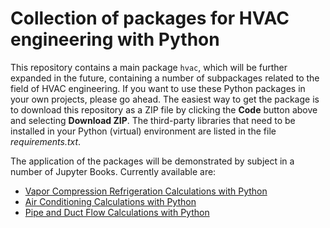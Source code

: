 # Collection of packages for HVAC engineering with Python

This repository contains a main package `hvac`, which will be further expanded in the future, containing a number of subpackages related to the field of HVAC engineering. If you want to use these Python packages in your own projects, please go ahead. The easiest way to get the package is to download this repository as a ZIP file by clicking the **Code** button above and selecting **Download ZIP**. The third-party libraries that need to be installed in your Python (virtual) environment are listed in the file *requirements.txt*.

The application of the packages will be demonstrated by subject in a number of Jupyter Books. Currently available are:
- [Vapor Compression Refrigeration Calculations with Python](https://tomlxxvi.github.io/Vapor-Compression-Refrigeration/)
- [Air Conditioning Calculations with Python](https://tomlxxvi.github.io/Air-Conditioning/)
- [Pipe and Duct Flow Calculations with Python](https://tomlxxvi.github.io/jbFluidFlow/intro.html)
